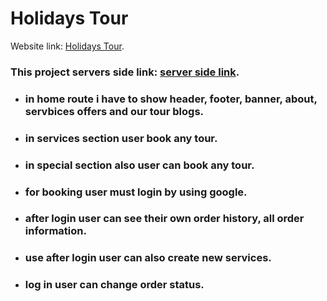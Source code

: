 # Holidays Tour

Website link: [Holidays Tour](https://travel-client-480aa.web.app/).
### This project servers side link:  [server side link](https://howling-cat-22658.herokuapp.com).

* ### in home route i have to show header, footer, banner, about, servbices offers and our tour blogs.
* ### in services section user book any tour.
* ### in special section also user can book any tour.
* ### for booking user must login by using google.
* ### after login user can see their own order history, all order information.
* ### use after  login user can also create new services.
* ### log in user can change order status.